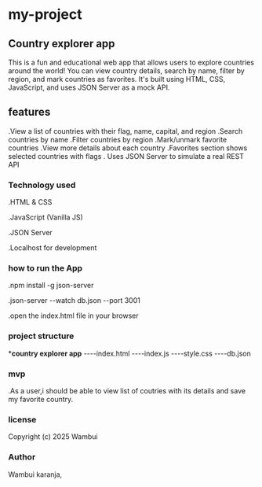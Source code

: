# my-project
## Country explorer app

This is a fun and educational web app that allows users to explore countries around the world! You can view country details, search by name, filter by region, and mark countries as favorites. It's built using HTML, CSS, JavaScript, and uses JSON Server as a mock API.

## features

.View a list of countries with their flag, name, capital, and region
.Search countries by name
.Filter countries by region
.Mark/unmark favorite countries
.View more details about each country
.Favorites section shows selected countries with flags
. Uses JSON Server to simulate a real REST API

 ### Technology used
.HTML & CSS

.JavaScript (Vanilla JS)

.JSON Server

.Localhost for development

### how to run the App
.npm install -g json-server

.json-server --watch db.json --port 3001

.open the index.html file in your browser


 ### project structure
  ***country explorer app**
      ----index.html
      ----index.js
      ----style.css
      ----db.json

   ### mvp
   .As a user,i should be able to view list of coutries with its details and save 
   my favorite country.

   ### license 
  
   Copyright (c) 2025 Wambui

   ### Author

   Wambui karanja,


